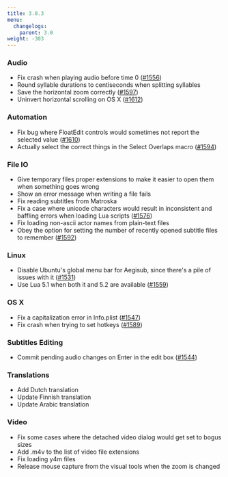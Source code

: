 ```yaml
---
title: 3.0.3
menu:
  changelogs:
    parent: 3.0
weight: -303
---
```


### Audio

+ Fix crash when playing audio before time 0 ([#1556](http://devel.aegisub.org/ticket/1556))
+ Round syllable durations to centiseconds when splitting syllables
+ Save the horizontal zoom correctly ([#1597](http://devel.aegisub.org/ticket/1597))
+ Uninvert horizontal scrolling on OS X ([#1612](http://devel.aegisub.org/ticket/1612))


### Automation

+ Fix bug where FloatEdit controls would sometimes not report the selected value ([#1610](http://devel.aegisub.org/ticket/1610))
+ Actually select the correct things in the Select Overlaps macro ([#1594](http://devel.aegisub.org/ticket/1594))


### File IO

+ Give temporary files proper extensions to make it easier to open them when something goes wrong
+ Show an error message when writing a file fails
+ Fix reading subtitles from Matroska
+ Fix a case where unicode characters would result in inconsistent and baffling errors when loading Lua scripts ([#1576](http://devel.aegisub.org/ticket/1576))
+ Fix loading non-ascii actor names from plain-text files
+ Obey the option for setting the number of recently opened subtitle files to remember ([#1592](http://devel.aegisub.org/ticket/1592))


### Linux

+ Disable Ubuntu's global menu bar for Aegisub, since there's a pile of issues with it ([#1531](http://devel.aegisub.org/ticket/1531))
+ Use Lua 5.1 when both it and 5.2 are available ([#1559](http://devel.aegisub.org/ticket/1559))


### OS X

+ Fix a capitalization error in Info.plist ([#1547](http://devel.aegisub.org/ticket/1547))
+ Fix crash when trying to set hotkeys ([#1589](http://devel.aegisub.org/ticket/1589))


### Subtitles Editing

+ Commit pending audio changes on Enter in the edit box ([#1544](http://devel.aegisub.org/ticket/1544))


### Translations

+ Add Dutch translation
+ Update Finnish translation
+ Update Arabic translation


### Video

+ Fix some cases where the detached video dialog would get set to bogus sizes
+ Add .m4v to the list of video file extensions
+ Fix loading y4m files
+ Release mouse capture from the visual tools when the zoom is changed
